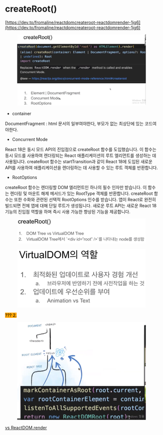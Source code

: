 # createRoot()

[https://dev.to/fromaline/reactdomcreateroot-reactdomrender-1jg6](https://dev.to/fromaline/reactdomcreateroot-reactdomrender-1jg6)

<figure><img src="../.gitbook/assets/image (12).png" alt=""><figcaption></figcaption></figure>

* container

DocumentFragment : html 문서의 일부여야한다, 부모가 없는 최상단에 있는 코드여야한다.

* Concurrent Mode

React 18은 동시 모드 API의 진입점으로 createRoot 함수를 도입했습니다. 이 함수는 동시 모드를 사용하여 렌더링되는 React 애플리케이션의 루트 엘리먼트를 생성하는 데 사용됩니다. createRoot 함수는 startTransition과 같이 React 18에 도입된 새로운 API를 사용하여 애플리케이션을 렌더링하는 데 사용할 수 있는 루트 객체를 반환합니다.

* RootOptions

createRoot 함수는 렌더링할 DOM 엘리먼트인 하나의 필수 인자만 받습니다. 이 함수는 렌더링 및 마운트 해제 메서드가 있는 RootType 객체를 반환합니다. createRoot 함수는 또한 수화와 관련된 선택적 RootOptions 인수를 받습니다. 앱이 React로 완전히 빌드되면 전체 앱에 대해 단일 루트가 생성됩니다. 새로운 루트 API는 새로운 React 18 기능의 진입점 역할을 하며 즉시 사용 가능한 향상된 기능을 제공합니다.



<figure><img src="../.gitbook/assets/image (13).png" alt=""><figcaption></figcaption></figure>

<figure><img src="../.gitbook/assets/image (7).png" alt=""><figcaption></figcaption></figure>

<mark style="background-color:orange;">??? 2.</mark>



<figure><img src="../.gitbook/assets/image (11).png" alt=""><figcaption></figcaption></figure>





[vs ReactDOM.render](https://dev.to/fromaline/reactdomcreateroot-reactdomrender-1jg6)






